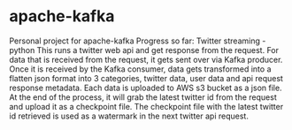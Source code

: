 # apache-kafka
Personal project for apache-kafka
Progress so far:
Twitter streaming - python
This runs a twitter web api and get response from the request.
For data that is received from the request, it gets sent over via Kafka producer.
Once it is received by the Kafka consumer, data gets transformed into a flatten json format into 3 categories, twitter data, user data and api request response metadata.
Each data is uploaded to AWS s3 bucket as a json file.
At the end of the process, it will grab the latest twitter id from the request and upload it as a checkpoint file.
The checkpoint file with the latest twitter id retrieved is used as a watermark in the next twitter api request.
